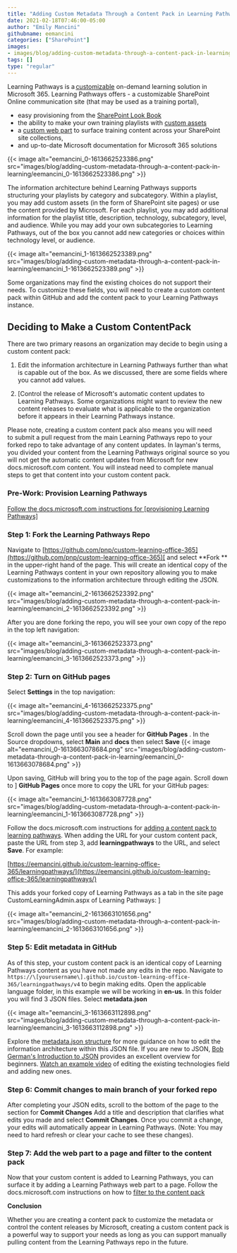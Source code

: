 ```yaml
---
title: "Adding Custom Metadata Through a Content Pack in Learning Pathways"
date: 2021-02-18T07:46:00-05:00
author: "Emily Mancini"
githubname: eemancini
categories: ["SharePoint"]
images:
- images/blog/adding-custom-metadata-through-a-content-pack-in-learning/eemancini_1-1613662523389.png
tags: []
type: "regular"
---
```


Learning Pathways is
a [customizable](https://docs.microsoft.com/office365/customlearning/custom_accessadmin)
on-demand learning solution in Microsoft 365. Learning Pathways offers - a
customizable SharePoint Online communication site (that may be used as a
training portal), 

- easy provisioning from
the [SharePoint Look
Book](https://lookbook.microsoft.com/details/3df8bd55-b872-4c9d-88e3-6b2f05344239?source=default)
- the ability to make your own training playlists with
[custom
assets](https://docs.microsoft.com/office365/customlearning/custom_addassets)
- a [custom web
part](https://docs.microsoft.com/office365/customlearning/custom_whereiswebpart) to 
surface training content across your SharePoint site collections, 
- and
up-to-date Microsoft documentation for Microsoft 365
solutions

{{< image alt="eemancini_0-1613662523386.png" src="images/blog/adding-custom-metadata-through-a-content-pack-in-learning/eemancini_0-1613662523386.png" >}}

The information architecture behind Learning Pathways supports
structuring your playlists by category and subcategory. Within a
playlist, you may add custom assets (in the form of SharePoint site
pages) or use the content provided by Microsoft. For each playlist, you
may add additional information for the playlist title, description,
technology, subcategory, level, and audience. While you may add your own
subcategories to Learning Pathways, out of the box you cannot add new
categories or choices
within technology
level, or
audience.

{{< image alt="eemancini_1-1613662523389.png" src="images/blog/adding-custom-metadata-through-a-content-pack-in-learning/eemancini_1-1613662523389.png" >}}

Some organizations may find the existing choices do not support their
needs. To customize these fields, you will need to
create a custom content pack within GitHub and add the content pack to
your Learning Pathways instance.

## Deciding to Make a Custom ContentPack

There are two primary reasons an organization may decide to begin using
a custom content
pack:

1.  Edit the information architecture in Learning Pathways further than
    what is capable out of the box. As we discussed,
    there are some fields where you cannot add
    values.


1.  [Control the release of Microsoft's automatic content updates to
    Learning Pathways. Some organizations might want to review the new
    content releases to evaluate what is applicable to the organization
    before it appears in their Learning Pathways
    instance. 

Please note, creating a custom content pack also
means you will need to submit a pull request from the
main Learning Pathways repo to your forked repo to take advantage of any
content updates. In layman's terms, you divided your
content from the Learning
Pathways original source so you
will not get the automatic content updates from Microsoft for new
docs.microsoft.com content.
You will instead need to complete
manual steps to get that content into your custom
content
pack.

### Pre-Work: Provision Learning Pathways

[Follow the docs.microsoft.com instructions
for [provisioning Learning
Pathways] ](https://docs.microsoft.com/office365/customlearning/custom_provision#to-provision-learning-pathways)

### Step 1: Fork the Learning Pathways Repo

Navigate
to [https://github.com/pnp/custom-learning-office-365](https://github.com/pnp/custom-learning-office-365)[ and select **Fork ** in
the upper-right hand of the page. This will create an identical copy of
the Learning Pathways content in your own repository allowing you to
make customizations to the information architecture through editing the
JSON.

{{< image alt="eemancini_2-1613662523392.png" src="images/blog/adding-custom-metadata-through-a-content-pack-in-learning/eemancini_2-1613662523392.png" >}}

After you are done forking the repo, you will see your own copy of the
repo in the top left
navigation:

{{< image alt="eemancini_3-1613662523373.png" src="images/blog/adding-custom-metadata-through-a-content-pack-in-learning/eemancini_3-1613662523373.png" >}}

### Step 2: Turn on GitHub pages

Select **Settings** in
the top
navigation:

{{< image alt="eemancini_4-1613662523375.png" src="images/blog/adding-custom-metadata-through-a-content-pack-in-learning/eemancini_4-1613662523375.png" >}}

Scroll down the page until you see a header
for **GitHub Pages** . In the
Source dropdowns,
select **Main** and **docs** then
select **Save**
{{< image alt="eemancini_0-1613663078684.png" src="images/blog/adding-custom-metadata-through-a-content-pack-in-learning/eemancini_0-1613663078684.png" >}}

Upon saving, GitHub will bring you to the top of the page again. Scroll
down to ] **GitHub Pages**  once more
to copy the URL for your
GitHub
pages:

{{< image alt="eemancini_1-1613663087728.png" src="images/blog/adding-custom-metadata-through-a-content-pack-in-learning/eemancini_1-1613663087728.png" >}}

Follow the docs.microsoft.com instructions
for [adding a content pack to learning
pathways](https://docs.microsoft.com/office365/customlearning/custom_partnerguide_contint#add-a-content-pack-to-learning-pathways). When
adding the URL for your custom content pack, paste the URL from step
3, add **learningpathways** to
the
URL, and select **Save**. For
example:

[https://eemancini.github.io/custom-learning-office-365/learningpathways/](https://eemancini.github.io/custom-learning-office-365/learningpathways/)

This adds your forked copy of Learning Pathways as a tab in the site
page CustomLearningAdmin.aspx of
Learning
Pathways: ]

{{< image alt="eemancini_2-1613663101656.png" src="images/blog/adding-custom-metadata-through-a-content-pack-in-learning/eemancini_2-1613663101656.png" >}}

### Step 5: Edit metadata in GitHub

As of this step, your custom content pack is an identical copy of
Learning Pathways content as you have not made any edits in the repo.
Navigate
to `https://\[yourusername\].github.io/custom-learning-office-365/learningpathways/v4` to
begin making edits. Open the applicable language
folder, in this example we
will be working in **en-us**. In
this folder you will find 3 JSON files.
Select **metadata.json**

{{< image alt="eemancini_3-1613663112898.png" src="images/blog/adding-custom-metadata-through-a-content-pack-in-learning/eemancini_3-1613663112898.png" >}}

Explore the [metadata.json
structure](https://docs.microsoft.com/office365/customlearning/custom_partnerguide_contint#metadatajson-structure) for
more guidance on  how to edit the information architecture
within this JSON
file. If you are new to
JSON, [Bob German's Introduction to
JSON](https://techcommunity.microsoft.com/t5/microsoft-365-pnp-blog/introduction-to-json/ba-p/2049369) provides
an excellent overview for
beginners. [Watch an example
video](https://www.youtube.com/watch?v=dzqEI5NKQ2U&t=7m09s) of
editing the existing technologies field and adding new
ones.

### Step 6: Commit changes to main branch of your forked repo

After completing your JSON edits, scroll to the bottom of the page to
the section for **Commit
Changes** Add a title and description that clarifies
what edits you made and select **Commit
Changes**. Once you commit a change, your edits will
automatically appear in Learning Pathways. (Note: You may need to hard
refresh or clear your cache to see these
changes).

### Step 7: Add the web part to a page and filter to the content pack

Now that your custom content is added to Learning Pathways, you can
surface it by adding a Learning Pathways web part to a page. Follow the
docs.microsoft.com instructions on how to [filter to
the content
pack](https://docs.microsoft.com/office365/customlearning/custom_partnerguide_contint#filter-to-the-content-pack-in-the-web-part)


**Conclusion**

Whether you are creating a content pack to customize the metadata or
control the content releases by Microsoft, creating a custom content
pack is a powerful way to support your needs as long as you can support
manually pulling content from the Learning Pathways repo in the
future.
